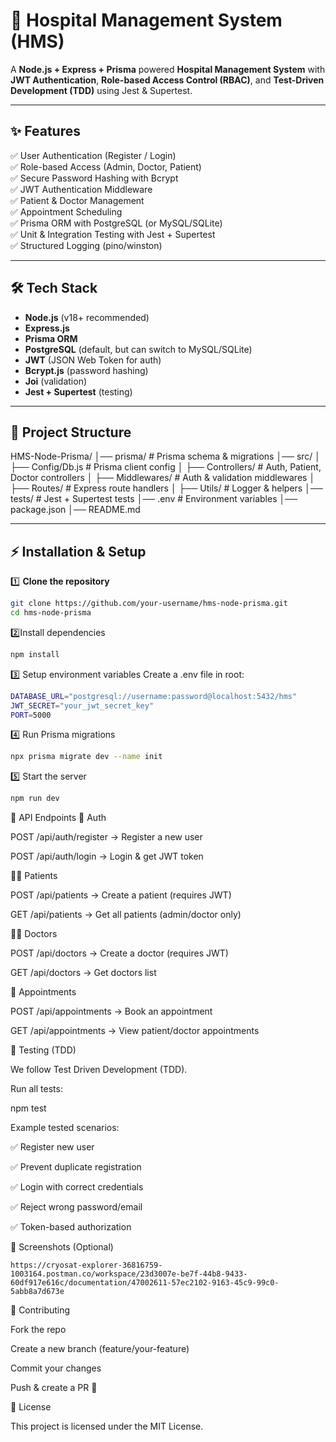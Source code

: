 # 🏥 Hospital Management System (HMS)

A **Node.js + Express + Prisma** powered **Hospital Management System** with **JWT Authentication**, **Role-based Access Control (RBAC)**, and **Test-Driven Development (TDD)** using Jest & Supertest.  

---

## ✨ Features

✅ User Authentication (Register / Login)  
✅ Role-based Access (Admin, Doctor, Patient)  
✅ Secure Password Hashing with Bcrypt  
✅ JWT Authentication Middleware  
✅ Patient & Doctor Management  
✅ Appointment Scheduling  
✅ Prisma ORM with PostgreSQL (or MySQL/SQLite)  
✅ Unit & Integration Testing with Jest + Supertest  
✅ Structured Logging (pino/winston)  

---

## 🛠️ Tech Stack

- **Node.js** (v18+ recommended)
- **Express.js**
- **Prisma ORM**
- **PostgreSQL** (default, but can switch to MySQL/SQLite)
- **JWT** (JSON Web Token for auth)
- **Bcrypt.js** (password hashing)
- **Joi** (validation)
- **Jest + Supertest** (testing)

---

## 📂 Project Structure

HMS-Node-Prisma/
│── prisma/ # Prisma schema & migrations
│── src/
│ ├── Config/Db.js # Prisma client config
│ ├── Controllers/ # Auth, Patient, Doctor controllers
│ ├── Middlewares/ # Auth & validation middlewares
│ ├── Routes/ # Express route handlers
│ ├── Utils/ # Logger & helpers
│── tests/ # Jest + Supertest tests
│── .env # Environment variables
│── package.json
│── README.md


---

## ⚡ Installation & Setup

1️⃣ **Clone the repository**
```bash
git clone https://github.com/your-username/hms-node-prisma.git
cd hms-node-prisma
```
2️⃣Install dependencies
```bash
npm install
```
3️⃣ Setup environment variables
Create a .env file in root:
```bash
DATABASE_URL="postgresql://username:password@localhost:5432/hms"
JWT_SECRET="your_jwt_secret_key"
PORT=5000
```
4️⃣ Run Prisma migrations
```bash
npx prisma migrate dev --name init
```
5️⃣ Start the server
```bash
npm run dev
```
🔑 API Endpoints
🔐 Auth

POST /api/auth/register → Register a new user

POST /api/auth/login → Login & get JWT token

👩‍⚕️ Patients

POST /api/patients → Create a patient (requires JWT)

GET /api/patients → Get all patients (admin/doctor only)

🧑‍⚕️ Doctors

POST /api/doctors → Create a doctor (requires JWT)

GET /api/doctors → Get doctors list

📅 Appointments

POST /api/appointments → Book an appointment

GET /api/appointments → View patient/doctor appointments

🧪 Testing (TDD)

We follow Test Driven Development (TDD).

Run all tests:

npm test


Example tested scenarios:

✅ Register new user

✅ Prevent duplicate registration

✅ Login with correct credentials

✅ Reject wrong password/email

✅ Token-based authorization

📸 Screenshots (Optional)

```
https://cryosat-explorer-36816759-1003164.postman.co/workspace/23d3007e-be7f-44b8-9433-60df917e616c/documentation/47002611-57ec2102-9163-45c9-99c0-5abb8a7d673e
```

🤝 Contributing

Fork the repo

Create a new branch (feature/your-feature)

Commit your changes

Push & create a PR 🚀

📜 License

This project is licensed under the MIT License.
